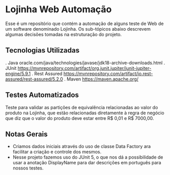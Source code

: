 # Lojinha Web Automação

Esse é um repositório que contém a automação de alguns teste de Web de um software denominado Lojinha. Os sub-tópicos abaixo descrevem algumas decisões tomadas na estruturação do projeto.

## Tecnologias Utilizadas
. Java
oracle.com/java/technologies/javase/jdk18-archive-downloads.html
. JUnit
https://mvnrepository.com/artifact/org.junit.jupiter/junit-jupiter-engine/5.9.1
. Rest Assured
https://mvnrepository.com/artifact/io.rest-assured/rest-assured/5.2.0
. Maven
https://maven.apache.org/

## Testes Automatizados

Teste para validar as partições de equivalência relacionadas ao valor do produto na Lojinha, que estão relacionadas diretamente à regra de negócio que diz que o valor do produto deve estar entre R$ 0,01 e R$ 7000,00.

## Notas Gerais

-   Criamos dados iniciais através do uso de classe Data Factory ara facilitar a criação e controle dos mesmos.
-   Nesse projeto fazemos uso do JUnit 5, o que nos dá a possibilidade de usar a anotação DisplayName para dar descrições em português para nossos testes.
